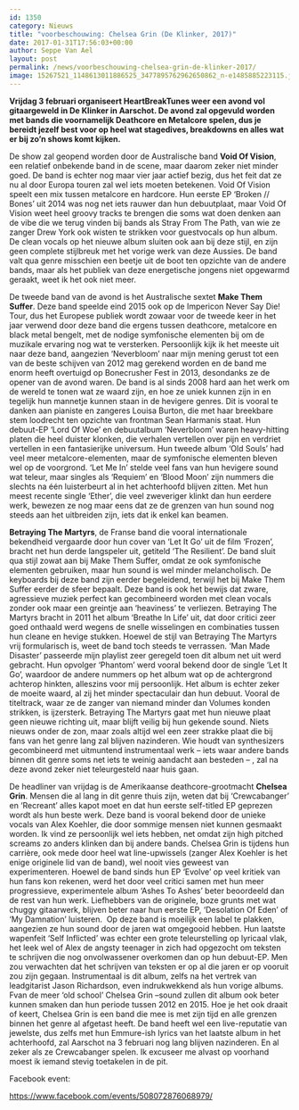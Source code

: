 ```yaml
---
id: 1350
category: Nieuws
title: "voorbeschouwing: Chelsea Grin (De Klinker, 2017)"
date: 2017-01-31T17:56:03+00:00
author: Seppe Van Ael
layout: post
permalink: /news/voorbeschouwing-chelsea-grin-de-klinker-2017/
image: 15267521_1148613011886525_3477895762962650862_n-e1485885223115.jpg
---
```

**Vrijdag 3 februari organiseert HeartBreakTunes weer een avond vol gitaargeweld in De Klinker in Aarschot. De avond zal opgevuld worden met bands die voornamelijk Deathcore en Metalcore spelen, dus je bereidt jezelf best voor op heel wat stagedives, breakdowns en alles wat er bij zo’n shows komt kijken.**

De show zal geopend worden door de Australische band **Void Of Vision**, een relatief onbekende band in de scene, maar daarom zeker niet minder goed. De band is echter nog maar vier jaar actief bezig, dus het feit dat ze nu al door Europa touren zal wel iets moeten betekenen. Void Of Vision speelt een mix tussen metalcore en hardcore. Hun eerste EP ‘Broken // Bones’ uit 2014 was nog net iets rauwer dan hun debuutplaat, maar Void Of Vision weet heel groovy tracks te brengen die soms wat doen denken aan de vibe die we terug vinden bij bands als Stray From The Path, van wie ze zanger Drew York ook wisten te strikken voor guestvocals op hun album. De clean vocals op het nieuwe album sluiten ook aan bij deze stijl, en zijn geen complete stijlbreuk met het vorige werk van deze Aussies. De band valt qua genre misschien een beetje uit de boot ten opzichte van de andere bands, maar als het publiek van deze energetische jongens niet opgewarmd geraakt, weet ik het ook niet meer.



De tweede band van de avond is het Australische sextet **Make Them Suffer**. Deze band speelde eind 2015 ook op de Impericon Never Say Die! Tour, dus het Europese publiek wordt zowaar voor de tweede keer in het jaar verwend door deze band die ergens tussen deathcore, metalcore en black metal bengelt, met de nodige symfonische elementen bij om de muzikale ervaring nog wat te versterken. Persoonlijk kijk ik het meeste uit naar deze band, aangezien ‘Neverbloom’ naar mijn mening gerust tot een van de beste schijven van 2012 mag gerekend worden en de band me enorm heeft overtuigd op Bonecrusher Fest in 2013, desondanks ze de opener van de avond waren. De band is al sinds 2008 hard aan het werk om de wereld te tonen wat ze waard zijn, en hoe ze uniek kunnen zijn in en tegelijk hun mannetje kunnen staan in de hevigere genres. Dit is vooral te danken aan pianiste en zangeres Louisa Burton, die met haar breekbare stem loodrecht ten opzichte van frontman Sean Harmanis staat. Hun debuut-EP ‘Lord Of Woe’ en debuutalbum ‘Neverbloom’ waren heavy-hitting platen die heel duister klonken, die verhalen vertellen over pijn en verdriet vertellen in een fantasierijke universum. Hun tweede album ‘Old Souls’ had veel meer metalcore-elementen, maar de symfonische elementen bleven wel op de voorgrond. ‘Let Me In’ stelde veel fans van hun hevigere sound wat teleur, maar singles als ‘Requiem’ en ‘Blood Moon’ zijn nummers die slechts na één luisterbeurt al in het achterhoofd blijven zitten. Met hun meest recente single ‘Ether’, die veel zweveriger klinkt dan hun eerdere werk, bewezen ze nog maar eens dat ze de grenzen van hun sound nog steeds aan het uitbreiden zijn, iets dat ik enkel kan beamen.



**Betraying The Martyrs**, de Franse band die vooral internationale bekendheid vergaarde door hun cover van ‘Let It Go’ uit de film ‘Frozen’, bracht net hun derde langspeler uit, getiteld ‘The Resilient’. De band sluit qua stijl zowat aan bij Make Them Suffer, omdat ze ook symfonische elementen gebruiken, maar hun sound is wel minder melancholisch. De keyboards bij deze band zijn eerder begeleidend, terwijl het bij Make Them Suffer eerder de sfeer bepaalt. Deze band is ook het bewijs dat zware, agressieve muziek perfect kan gecombineerd worden met clean vocals zonder ook maar een greintje aan ‘heaviness’ te verliezen. Betraying The Martyrs bracht in 2011 het album ‘Breathe In Life’ uit, dat door critici zeer goed onthaald werd wegens de snelle wisselingen en combinaties tussen hun cleane en hevige stukken. Hoewel de stijl van Betraying The Martyrs vrij formularisch is, weet de band toch steeds te verrassen. ‘Man Made Disaster’ passeerde mijn playlist zeer geregeld toen dit album net uit werd gebracht. Hun opvolger ‘Phantom’ werd vooral bekend door de single ‘Let It Go’, waardoor de andere nummers op het album wat op de achtergrond achterop hinkten, alleszins voor mij persoonlijk. Het album is echter zeker de moeite waard, al zij het minder spectaculair dan hun debuut. Vooral de titeltrack, waar ze de zanger van niemand minder dan Volumes konden strikken, is ijzersterk. Betraying The Martyrs gaat met hun nieuwe plaat geen nieuwe richting uit, maar blijft veilig bij hun gekende sound. Niets nieuws onder de zon, maar zoals altijd wel een zeer strakke plaat die bij fans van het genre lang zal blijven nazinderen. Wie houdt van synthesizers gecombineerd met uitmuntend instrumentaal werk – iets waar andere bands binnen dit genre soms net iets te weinig aandacht aan besteden – , zal na deze avond zeker niet teleurgesteld naar huis gaan.



De headliner van vrijdag is de Amerikaanse deathcore-grootmacht **Chelsea Grin**. Mensen die al lang in dit genre thuis zijn, weten dat bij ‘Crewcabanger’ en ‘Recreant’ alles kapot moet en dat hun eerste self-titled EP geprezen wordt als hun beste werk. Deze band is vooral bekend door de unieke vocals van Alex Koehler, die door sommige mensen niet kunnen gesmaakt worden. Ik vind ze persoonlijk wel iets hebben, net omdat zijn high pitched screams zo anders klinken dan bij andere bands. Chelsea Grin is tijdens hun carrière, ook mede door heel wat line-upwissels (zanger Alex Koehler is het enige originele lid van de band), wel nooit vies geweest van experimenteren. Hoewel de band sinds hun EP ‘Evolve’ op veel kritiek van hun fans kon rekenen, werd het door veel critici samen met hun meer progressieve, experimentele album ‘Ashes To Ashes’ beter beoordeeld dan de rest van hun werk. Liefhebbers van de originele, boze grunts met wat chuggy gitaarwerk, blijven beter naar hun eerste EP, ‘Desolation Of Eden’ of ‘My Damnation’ luisteren.  Op deze band is moeilijk een label te plakken, aangezien ze hun sound door de jaren wat omgegooid hebben. Hun laatste wapenfeit ‘Self Inflicted’ was echter een grote teleurstelling op lyricaal vlak, het leek wel of Alex de angsty teenager in zich had opgezocht om teksten te schrijven die nog onvolwassener overkomen dan op hun debuut-EP. Men zou verwachten dat het schrijven van teksten er op al die jaren er op vooruit zou zijn gegaan. Instrumentaal is dit album, zelfs na het vertrek van leadgitarist Jason Richardson, even indrukwekkend als hun vorige albums. Fvan de meer ‘old school’ Chelsea Grin –sound zullen dit album ook beter kunnen smaken dan hun periode tussen 2012 en 2015. Hoe je het ook draait of keert, Chelsea Grin is een band die mee is met zijn tijd en alle grenzen binnen het genre al afgetast heeft. De band heeft wel een live-reputatie van jewelste, dus zelfs met hun Emmure-ish lyrics van het laatste album in het achterhoofd, zal Aarschot na 3 februari nog lang blijven nazinderen. En al zeker als ze Crewcabanger spelen. Ik excuseer me alvast op voorhand moest ik iemand stevig toetakelen in de pit.



Facebook event:

https://www.facebook.com/events/508072876068979/